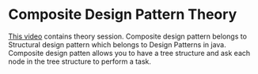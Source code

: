 # Composite Design Pattern Theory

[This video](https://www.youtube.com/watch?v=mp5lwolO-wM&list=PLsyeobzWxl7r2ZX1fl-7CKnayxHJA_1ol&index=8) contains theory session. Composite design pattern belongs to Structural design pattern which belongs to Design Patterns in java. Composite design patten allows you to have a tree structure and ask each node in the tree structure to perform a task.

